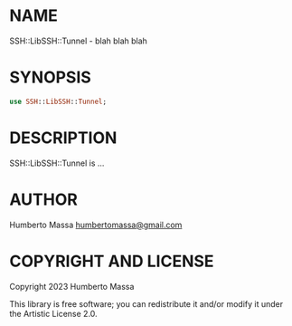 NAME
====

SSH::LibSSH::Tunnel - blah blah blah

SYNOPSIS
========

```raku
use SSH::LibSSH::Tunnel;
```

DESCRIPTION
===========

SSH::LibSSH::Tunnel is ...

AUTHOR
======

Humberto Massa <humbertomassa@gmail.com>

COPYRIGHT AND LICENSE
=====================

Copyright 2023 Humberto Massa

This library is free software; you can redistribute it and/or modify it under the Artistic License 2.0.

